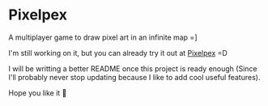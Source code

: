 # Pixelpex
 A multiplayer game to draw pixel art in an infinite map =]

 I'm still working on it, but you can already try it out at [Pixelpex](https://thepixelpex.web.app) =D

 I will be writting a better README once this project is ready enough (Since I'll probably never stop updating because I like to add cool useful features).

Hope you like it 👀
